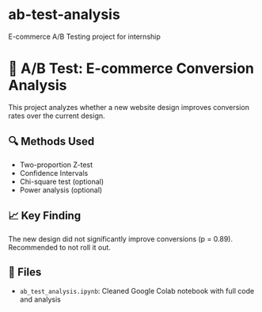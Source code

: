 # ab-test-analysis
E-commerce A/B Testing project for internship
# 🧪 A/B Test: E-commerce Conversion Analysis

This project analyzes whether a new website design improves conversion rates over the current design.

## 🔍 Methods Used
- Two-proportion Z-test
- Confidence Intervals
- Chi-square test (optional)
- Power analysis (optional)

## 📈 Key Finding
The new design did not significantly improve conversions (p = 0.89). Recommended to not roll it out.

## 📁 Files
- `ab_test_analysis.ipynb`: Cleaned Google Colab notebook with full code and analysis
